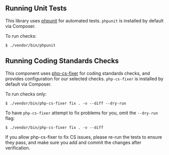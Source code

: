 ## Running Unit Tests

This library uses [phpunit](https://phpunit.de/) for automated tests.
`phpunit` is installed by default via Composer.

To run checks:

```console
$ ./vendor/bin/phpunit
```

## Running Coding Standards Checks

This component uses [php-cs-fixer](http://cs.sensiolabs.org/) for coding
standards checks, and provides configuration for our selected checks.
`php-cs-fixer` is installed by default via Composer.

To run checks only:

```console
$ ./vendor/bin/php-cs-fixer fix . -v --diff --dry-run
```

To have `php-cs-fixer` attempt to fix problems for you, omit the `--dry-run`
flag:

```console
$ ./vendor/bin/php-cs-fixer fix . -v --diff
```

If you allow php-cs-fixer to fix CS issues, please re-run the tests to ensure
they pass, and make sure you add and commit the changes after verification.